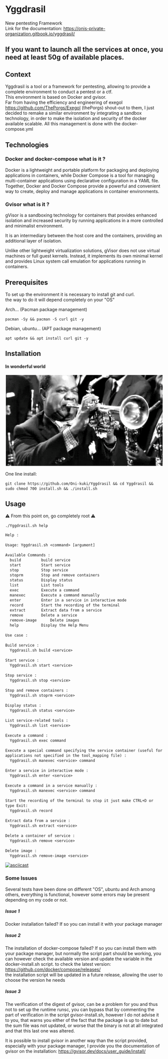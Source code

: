 # Yggdrasil
New pentesting Framework  
Link for the documentation: https://onis-private-organization.gitbook.io/yggdrasil/  
  
## If you want to launch all the services at once, you need at least 50g of available places.

## Context
Yggdrasil is a tool or a framework for pentesting, allowing to provide a complete environment to conduct a pentest or a ctf.  
This environment is based on Docker and gvisor.  
Far from having the efficiency and engineering of exegol https://github.com/ThePorgs/Exegol (thePorgs) shout-out to them, I just decided to remake a similar environment by integrating a sandbox technology, in order to make the isolation and security of the docker available scalable. All this management is done with the docker-compose.yml

## Technologies  

### Docker and docker-compose what is it ?  

Docker is a lightweight and portable platform for packaging and deploying applications in containers, while Docker Compose is a tool for managing multi-container applications using declarative configuration in a YAML file.   
Together, Docker and Docker Compose provide a powerful and convenient way to create, deploy and manage applications in container environments.  

### Gvisor what is it ?   

gVisor is a sandboxing technology for containers that provides enhanced isolation and increased security by running applications in a more controlled and minimalist environment.   

It is an intermediary between the host core and the containers, providing an additional layer of isolation.   

Unlike other lightweight virtualization solutions, gVisor does not use virtual machines or full guest kernels. Instead, it implements its own minimal kernel and provides Linux system call emulation for applications running in containers.  

## Prerequisites  

To set up the environment it is necessary to install git and curl.  
the way to do it will depend completely on your "OS"  

Arch... (Pacman package management)

```shell
pacman -Sy && pacman -S curl git -y
```

Debian, ubuntu... (APT package management)

```shell
apt update && apt install curl git -y
```

## Installation  

#### In wonderful world  
<p align="center">
  <img src="./gifs/wonderful-world.gif" alt="animated" />
</p>  

One line install:  
```shell
git clone https://github.com/Oni-kuki/Yggdrasil && cd Yggdrasil && sudo chmod 700 install.sh && ./install.sh
```

## Usage
⚠️ From this point on, go completely root ⚠️ 

```shell
./Yggdrasil.sh help
```

```
Help :

Usage: Yggdrasil.sh <command> [argument]

Available Commands :
  build    		build service
  start    		Start service
  stop     		Stop service
  stoprm		Stop and remove containers
  status   		Display status
  list     		List tools
  exec     		Execute a command
  manexec  		Execute a command manually
  enter    		Enter in a service in interactive mode
  record   		Start the recording of the terminal
  extract  		Extract data from a service
  remove   		Delete a service
  remove-image   	Delete images
  help     		Display the Help Menu

Use case :

Build service :
  Yggdrasil.sh build <service>

Start service :
  Yggdrasil.sh start <service>

Stop service :
  Yggdrasil.sh stop <service>

Stop and remove containers :
  Yggdrasil.sh stoprm <service> 

Display status :
  Yggdrasil.sh status <service>

List service-related tools :
  Yggdrasil.sh list <service>

Execute a command :
  Yggdrasil.sh exec command

Execute a special command specifying the service container (useful for applications not specified in the tool_mapping file) :
  Yggdrasil.sh manexec <service> command

Enter a service in interactive mode :
  Yggdrasil.sh enter <service>

Execute a command in a service manually :
  Yggdrasil.sh manexec <service> command

Start the recording of the terminal to stop it just make CTRL+D or type Exit:
  Yggdrasil.sh record

Extract data from a service :
  Yggdrasil.sh extract <service>

Delete a container of service :
  Yggdrasil.sh remove <service>

Delete image :
  Yggdrasil.sh remove-image <service>

```

[![asciicast](https://asciinema.org/a/590862.svg)](https://asciinema.org/a/590862)

### Some Issues
Several tests have been done on different "OS", ubuntu and Arch among others, everything is functional, however some errors may be present depending on my code or not.

##### Issue 1
Docker installation failed?
If so you can install it with your package manager

##### Issue 2
The installation of docker-compose failed?
If so you can install them with your package manager, but normally the script part should be working, you can however check the available version and update the variable in the docker-install.sh script.
to check the latest version: https://github.com/docker/compose/releases/  
the installation script will be updated in a future release, allowing the user to choose the version he needs  

##### Issue 3
The verification of the digest of gvisor, can be a problem for you and thus not to set up the runtime runsc, you can bypass that by commenting the part of verification in the script gvisor-install.sh, however I do not advise it to you, that warns you either of the fact that the package is up to date but the sum file was not updated, or worse that the binary is not at all integrated and that this last one was altered.

It is possible to install gvisor in another way than the script provided, especially with your package manager, I provide you the documentation of gvisor on the installation:
https://gvisor.dev/docs/user_guide/install/  
